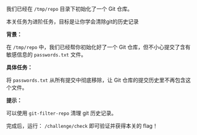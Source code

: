 我们已经在 `/tmp/repo` 目录下初始化了一个 Git 仓库。

本关任务为进阶任务，目标是让你学会清除git的历史记录

**背景：**

在 `/tmp/repo` 中，我们已经帮你初始化好了一个 Git 仓库，但不小心提交了含有敏感信息的 `passwords.txt` 文件。

**具体任务：**

将 `passwords.txt` 从所有提交中彻底移除，让 Git 仓库的提交历史里不再包含这个文件。

**提示：** 

可以使用 `git-filter-repo` 清理 git 历史记录。

完成后，运行： `/challenge/check` 即可验证并获得本关的 flag！
